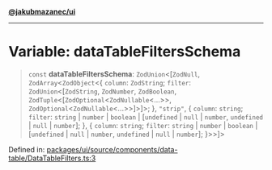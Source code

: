 [**@jakubmazanec/ui**](../README.md)

---

# Variable: dataTableFiltersSchema

> `const` **dataTableFiltersSchema**: `ZodUnion`\<\[`ZodNull`, `ZodArray`\<`ZodObject`\<\{ `column`:
> `ZodString`; `filter`: `ZodUnion`\<\[`ZodString`, `ZodNumber`, `ZodBoolean`,
> `ZodTuple`\<\[`ZodOptional`\<`ZodNullable`\<...\>\>,
> `ZodOptional`\<`ZodNullable`\<...\>\>\]\>\]\>; \}, `"strip"`, \{ `column`: `string`; `filter`:
> `string` \| `number` \| `boolean` \| \[`undefined` \| `null` \| `number`, `undefined` \| `null` \|
> `number`\]; \}, \{ `column`: `string`; `filter`: `string` \| `number` \| `boolean` \|
> \[`undefined` \| `null` \| `number`, `undefined` \| `null` \| `number`\]; \}\>\>\]\>

Defined in:
[packages/ui/source/components/data-table/DataTableFilters.ts:3](https://github.com/jakubmazanec/tools/blob/66e975ab265618dba82f8e4c56654145b7ba4db7/packages/ui/source/components/data-table/DataTableFilters.ts#L3)
